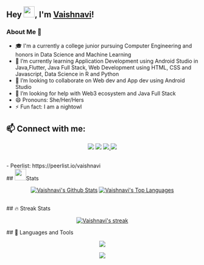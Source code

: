
<!--
**vaishnavi-3969/vaishnavi-3969** is a ✨ _special_ ✨ repository because its `README.md` (this file) appears on your GitHub profile.

Here are some ideas to get you started:

- 🔭 I’m currently working on 
- 🌱 I’m currently learning Application Development using Android Studio in Java, Java Full Stack, Web Development using HTML, CSS and Javascript, Data Science in R and Python
- 👯 I’m looking to collaborate on ...
- 🤔 I’m looking for help with ...
- 💬 Ask me about ...
- 📫 How to reach me: ...
- 😄 Pronouns: ...
- ⚡ Fun fact: ...
-->

<!-- - 🔭 I’m currently working on  -->
<!-- ------------------------------------------------------------------------------------------------ -->
## Hey <img src="https://github.com/TheDudeThatCode/TheDudeThatCode/blob/master/Assets/Hi.gif" width="29">, I'm [Vaishnavi](https://vaishnavi-3969.github.io/portfolio)!
<!--  -->
### About Me 🚀
- 🎓 I'm a currently a college junior pursuing Computer Engineering and honors in Data Science and Machine Learning  
- 🌱 I’m currently learning Application Development using Android Studio in Java,Flutter, Java Full Stack, Web Development using HTML, CSS and Javascript, Data Science in R and Python
- 👯 I’m looking to collaborate on Web dev and App dev using Android Studio
- 🤔 I’m looking for help with Web3 ecosystem and Java Full Stack
- 😄 Pronouns: She/Her/Hers
- ⚡ Fun fact: I am a nightowl

<!-------------------------------------------------------------------------------------------------------->
## 📫 Connect with me:
<p align="center">
<a href = "https://www.linkedin.com/in/vaishnavi-kale-111543204/" target="blank"><img src="https://img.icons8.com/fluent/48/000000/linkedin.png"/></a>
<a href = "https://twitter.com/vaishnavi_k3969" target="blank"><img src="https://img.icons8.com/fluency/48/000000/twitter.png"/></a>
<a href = "vaishnavi.kale3011@gmail.com" target="blank"><img src="https://img.icons8.com/fluency/48/000000/gmail-new.png"/>
<a href = "https://www.hackerrank.com/vaishnavi_a_kale" target="blank"><img src="https://img.icons8.com/external-tal-revivo-filled-tal-revivo/48/000000/external-hackerrank-is-a-technology-company-that-focuses-on-competitive-programming-logo-filled-tal-revivo.png"/></a>
</p> 
 

<br>
     -  Peerlist: https://peerlist.io/vaishnavi
<br>
<!-------------------------------------------------------------------------------------------------------->
## <img src="https://media.giphy.com/media/iY8CRBdQXODJSCERIr/giphy.gif" width="30px" height="30px">Stats
<p align="center">
 <p align="center">
 <a href="https://github.com/Pasan-Pahasara/github-readme-stats"><img alt="Vaishnavi's Github Stats" src="https://github-readme-stats.vercel.app/api?username=vaishnavi-3969&show_icons=true&count_private=true&theme=react&hide_border=true&bg_color=000000" /></a> <a href="https://github.com/vaishnavi-3969/github-readme-stats"><img alt="Vaishnavi's Top Languages" src="https://github-readme-stats.vercel.app/api/top-langs/?username=vaishnavi-3969&langs_count=20&count_private=true&layout=compact&theme=react&hide_border=true&bg_color=000000" /></a>
 </p>
 <br/>
 <!-------------------------------------------------------------------------------------------------------->
 ## 🔥 Streak Stats
<p align="center">
  <p align="center">
    <a href="https://github.com/vaishnavi-3969/github-readme-streak-stats">
        <img title="🔥 Get streak stats for your profile at git.io/streak-stats" alt="Vaishnavi's streak" src="https://github-readme-streak-stats.herokuapp.com/?user=vaishnavi-3969&theme=black-ice&hide_border=true&stroke=0000&background=000000"/>
    </a>
  </p>
</p>
<!-------------------------------------------------------------------------------------------------------->
## 🚀 Languages and Tools
<p align="center">
  <a href="https://skillicons.dev">
   <img src="https://skillicons.dev/icons?i=html,css,git,mysql,java,js,py" />
  </a>
</p>

<p align="center">
  <a href="https://skillicons.dev">
   <img src="https://skillicons.dev/icons?i=figma,github,androidstudio,idea,vscode,eclipse" />
  </a>
</p>
</br>
<!-------------------------------------------------------------------------------------------------------->

